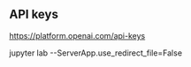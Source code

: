 
## API keys

https://platform.openai.com/api-keys



jupyter lab --ServerApp.use_redirect_file=False